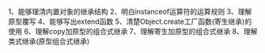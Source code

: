 1、能够理清内置对象的继承结构
2、明白instanceof运算符的运算规则
3、理解原型覆写
4、能够写出extend函数
5、清楚Object.create工厂函数(寄生继承)的使用
6、理解copy加原型的组合式继承
7、理解寄生加原型的组合式继承
8、理解类式继承(原型组合式继承)

